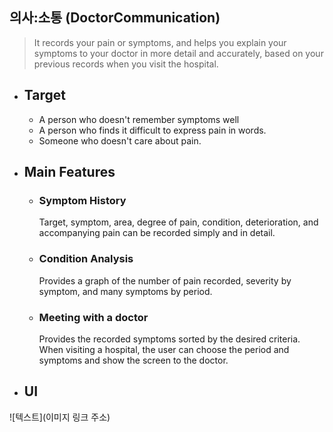 ## 의사:소통 (DoctorCommunication)
> It records your pain or symptoms, and helps you explain your symptoms to your doctor in more detail and accurately, based on your previous records when you visit the hospital.

    
  
    
    
+ ## Target
  + A person who doesn't remember symptoms well    
  + A person who finds it difficult to express pain in words.   
  + Someone who doesn't care about pain.     
 
     
     
+ ## Main Features
  + ### Symptom History
    Target, symptom, area, degree of pain, condition, deterioration, and accompanying pain can be recorded simply and in detail.
  + ### Condition Analysis
    Provides a graph of the number of pain recorded, severity by symptom, and many symptoms by period.
  + ### Meeting with a doctor
    Provides the recorded symptoms sorted by the desired criteria.
    When visiting a hospital, the user can choose the period and symptoms and show the screen to the doctor.
    
    
    
    
+ ## UI
![텍스트](이미지 링크 주소)
